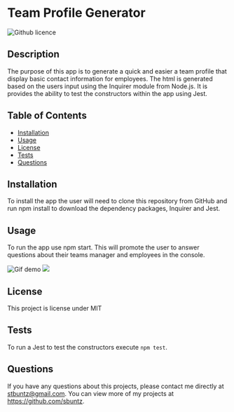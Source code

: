 # Team Profile Generator 
![Github licence](http://img.shields.io/badge/license-MIT-blue.svg)

## Description 
The purpose of this app is to generate a quick and easier a team profile that display basic contact information for employees. The html is generated based on the users input using the Inquirer module from Node.js. It is provides the ability to test the constructors within the app using Jest.
 
## Table of Contents
* [Installation](#installation)
* [Usage](#usage)
* [License](#license)
* [Tests](#tests)
* [Questions](#questions)

## Installation 
To install the app the user will need to clone this repository from GitHub and run npm install to download the dependency packages, Inquirer and Jest.  

## Usage 
To run the app use npm start. This will promote the user to answer questions about their teams manager and employees in the console. 

![Gif demo](./dist/assets/image/demo.gif)
<img src="./dist/assets/image/screenshot.png">

## License 
This project is license under MIT

## Tests
To run a Jest to test the constructors execute `npm test`. 

## Questions
If you have any questions about this projects, please contact me directly at stbuntz@gmail.com. You can view more of my projects at https://github.com/sbuntz.